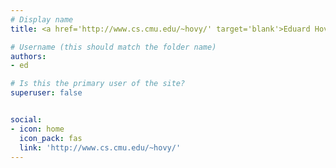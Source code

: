 ```yaml
---
# Display name
title: <a href='http://www.cs.cmu.edu/~hovy/' target='blank'>Eduard Hovy</a>

# Username (this should match the folder name)
authors:
- ed

# Is this the primary user of the site?
superuser: false


social:
- icon: home
  icon_pack: fas
  link: 'http://www.cs.cmu.edu/~hovy/'
---
```

